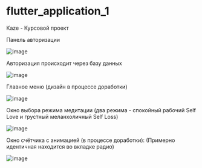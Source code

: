 # flutter_application_1

Kaze - Курсовой проект

Панель авторизации

![image](https://github.com/user-attachments/assets/d7ed04f8-fe4e-4b80-83d3-c14aafbfde5e)

Авторизация происходит через базу данных

![image](https://github.com/user-attachments/assets/ccc604c6-e66a-4c0c-95dd-a957f811f22e)

Главное меню (дизайн в процессе доработки)

![image](https://github.com/user-attachments/assets/e1d083c6-694a-4d85-b941-15ddbfc74327)

Окно выбора режима медитации (два режима - спокойный рабочий Self Love и грустный меланхоличный Self Loss)

![image](https://github.com/user-attachments/assets/11dfdfee-75c3-4013-b0ae-11b7fc709e15)

Окно счётчика с анимацией (в процессе доработки): (Примерно идентичная находится во вкладке радио)

![image](https://github.com/user-attachments/assets/6e72081a-ad16-49c1-8e1e-5c5d6954b7f4)





